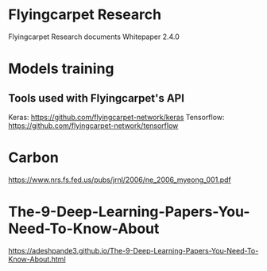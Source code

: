 # Flyingcarpet Research
Flyingcarpet Research documents 
Whitepaper 2.4.0

# Models training
## Tools used with Flyingcarpet's API
Keras: https://github.com/flyingcarpet-network/keras
Tensorflow: https://github.com/flyingcarpet-network/tensorflow

# Carbon
https://www.nrs.fs.fed.us/pubs/jrnl/2006/ne_2006_myeong_001.pdf


# The-9-Deep-Learning-Papers-You-Need-To-Know-About
https://adeshpande3.github.io/The-9-Deep-Learning-Papers-You-Need-To-Know-About.html
